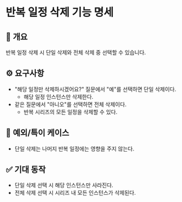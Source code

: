# 반복 일정 삭제 기능 명세

## 📘 개요
반복 일정 삭제 시 단일 삭제와 전체 삭제 중 선택할 수 있습니다.

## ⚙️ 요구사항
- "해당 일정만 삭제하시겠어요?" 질문에서 "예"를 선택하면 단일 삭제이다.
  - 해당 일정 인스턴스만 삭제한다.
- 같은 질문에서 "아니오"를 선택하면 전체 삭제이다.
  - 반복 시리즈의 모든 일정을 삭제할 수 있다.

## 🧩 예외/특이 케이스
- 단일 삭제는 나머지 반복 일정에는 영향을 주지 않는다.

## ✅ 기대 동작
- 단일 삭제 선택 시 해당 인스턴스만 사라진다.
- 전체 삭제 선택 시 시리즈 내 모든 인스턴스가 삭제된다.
